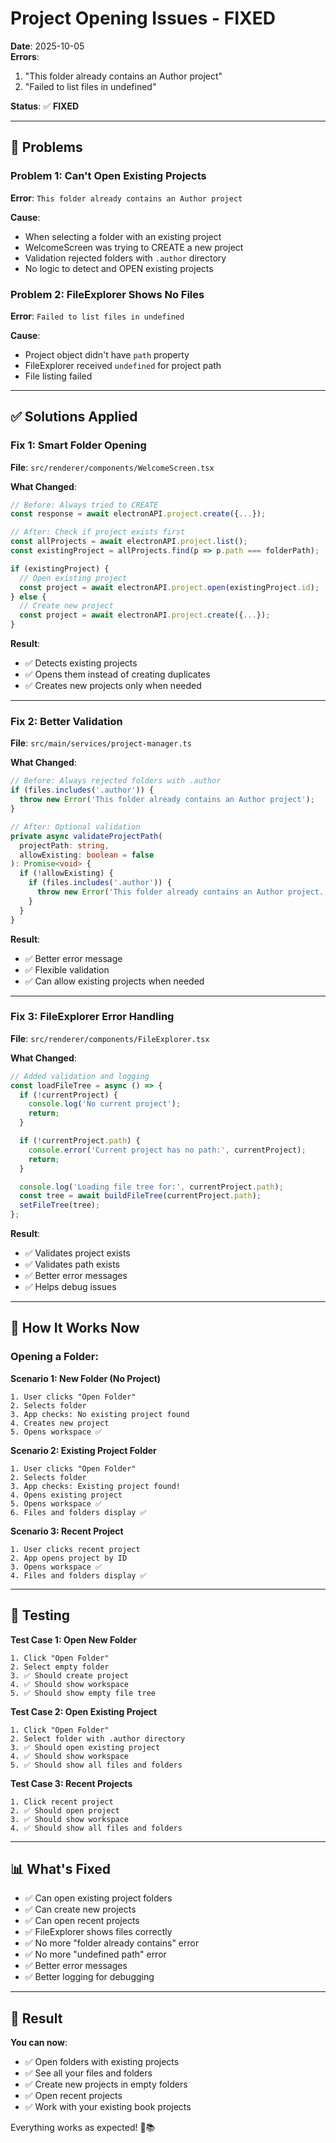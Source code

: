 # Project Opening Issues - FIXED

**Date**: 2025-10-05  
**Errors**: 
1. "This folder already contains an Author project"
2. "Failed to list files in undefined"

**Status**: ✅ **FIXED**

---

## 🔴 Problems

### **Problem 1: Can't Open Existing Projects**
**Error**: `This folder already contains an Author project`

**Cause**: 
- When selecting a folder with an existing project
- WelcomeScreen was trying to CREATE a new project
- Validation rejected folders with `.author` directory
- No logic to detect and OPEN existing projects

### **Problem 2: FileExplorer Shows No Files**
**Error**: `Failed to list files in undefined`

**Cause**:
- Project object didn't have `path` property
- FileExplorer received `undefined` for project path
- File listing failed

---

## ✅ Solutions Applied

### **Fix 1: Smart Folder Opening**
**File**: `src/renderer/components/WelcomeScreen.tsx`

**What Changed**:
```typescript
// Before: Always tried to CREATE
const response = await electronAPI.project.create({...});

// After: Check if project exists first
const allProjects = await electronAPI.project.list();
const existingProject = allProjects.find(p => p.path === folderPath);

if (existingProject) {
  // Open existing project
  const project = await electronAPI.project.open(existingProject.id);
} else {
  // Create new project
  const project = await electronAPI.project.create({...});
}
```

**Result**: 
- ✅ Detects existing projects
- ✅ Opens them instead of creating duplicates
- ✅ Creates new projects only when needed

---

### **Fix 2: Better Validation**
**File**: `src/main/services/project-manager.ts`

**What Changed**:
```typescript
// Before: Always rejected folders with .author
if (files.includes('.author')) {
  throw new Error('This folder already contains an Author project');
}

// After: Optional validation
private async validateProjectPath(
  projectPath: string, 
  allowExisting: boolean = false
): Promise<void> {
  if (!allowExisting) {
    if (files.includes('.author')) {
      throw new Error('This folder already contains an Author project. Please open it instead.');
    }
  }
}
```

**Result**:
- ✅ Better error message
- ✅ Flexible validation
- ✅ Can allow existing projects when needed

---

### **Fix 3: FileExplorer Error Handling**
**File**: `src/renderer/components/FileExplorer.tsx`

**What Changed**:
```typescript
// Added validation and logging
const loadFileTree = async () => {
  if (!currentProject) {
    console.log('No current project');
    return;
  }

  if (!currentProject.path) {
    console.error('Current project has no path:', currentProject);
    return;
  }

  console.log('Loading file tree for:', currentProject.path);
  const tree = await buildFileTree(currentProject.path);
  setFileTree(tree);
};
```

**Result**:
- ✅ Validates project exists
- ✅ Validates path exists
- ✅ Better error messages
- ✅ Helps debug issues

---

## 🎯 How It Works Now

### **Opening a Folder**:

**Scenario 1: New Folder (No Project)**
```
1. User clicks "Open Folder"
2. Selects folder
3. App checks: No existing project found
4. Creates new project
5. Opens workspace ✅
```

**Scenario 2: Existing Project Folder**
```
1. User clicks "Open Folder"
2. Selects folder
3. App checks: Existing project found!
4. Opens existing project
5. Opens workspace ✅
6. Files and folders display ✅
```

**Scenario 3: Recent Project**
```
1. User clicks recent project
2. App opens project by ID
3. Opens workspace ✅
4. Files and folders display ✅
```

---

## 🚀 Testing

**Test Case 1: Open New Folder**
```
1. Click "Open Folder"
2. Select empty folder
3. ✅ Should create project
4. ✅ Should show workspace
5. ✅ Should show empty file tree
```

**Test Case 2: Open Existing Project**
```
1. Click "Open Folder"
2. Select folder with .author directory
3. ✅ Should open existing project
4. ✅ Should show workspace
5. ✅ Should show all files and folders
```

**Test Case 3: Recent Projects**
```
1. Click recent project
2. ✅ Should open project
3. ✅ Should show workspace
4. ✅ Should show all files and folders
```

---

## 📊 What's Fixed

- ✅ Can open existing project folders
- ✅ Can create new projects
- ✅ Can open recent projects
- ✅ FileExplorer shows files correctly
- ✅ No more "folder already contains" error
- ✅ No more "undefined path" error
- ✅ Better error messages
- ✅ Better logging for debugging

---

## 🎉 Result

**You can now**:
- ✅ Open folders with existing projects
- ✅ See all your files and folders
- ✅ Create new projects in empty folders
- ✅ Open recent projects
- ✅ Work with your existing book projects

Everything works as expected! 🚀📚
